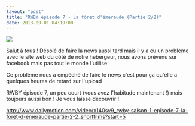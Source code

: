 ```yaml
---
layout: "post"
title: "RWBY épisode 7 - La fôret d'émeraude (Partie 2/2)"
date: 2013-09-01 04:19:00
---
```

![](http://images2.wikia.nocookie.net/__cb20130829233105/rwby/images/thumb/5/5a/Ep7_pyrrha2.png/250px-Ep7_pyrrha2.png)

Salut à tous ! Désolé de faire la news aussi tard mais il y a eu un problème avec le site web du côté de notre hebergeur, nous avons prévenu sur facebook mais pas tout le monde l'utilise

Ce problème nous a empêché de faire le news c'est pour ça qu'elle a quelques heures de retard sur l'upload

RWBY épisode 7, un peu court (vous avez l'habitude maintenant !) mais toujours aussi bon ! Je vous laisse découvrir !

<http://www.dailymotion.com/video/x140sv9_rwby-saison-1-episode-7-la-foret-d-emeraude-partie-2-2_shortfilms?start=5>
